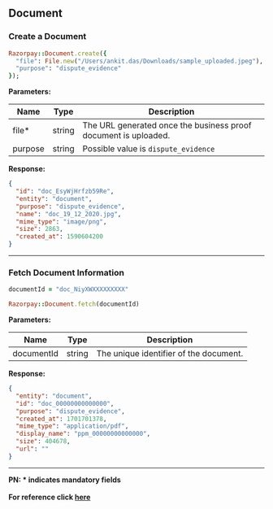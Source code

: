 ## Document

### Create a Document

```rb
Razorpay::Document.create({
  "file": File.new("/Users/ankit.das/Downloads/sample_uploaded.jpeg"),
  "purpose": "dispute_evidence"
});
```

**Parameters:**

| Name    | Type      | Description                                                     |
|---------|-----------|-----------------------------------------------------------------|
| file*   | string    | The URL generated once the business proof document is uploaded. |
| purpose | string    | Possible value is `dispute_evidence`                            |

**Response:**
```json
{
  "id": "doc_EsyWjHrfzb59Re",
  "entity": "document",
  "purpose": "dispute_evidence",
  "name": "doc_19_12_2020.jpg",
  "mime_type": "image/png",
  "size": 2863,
  "created_at": 1590604200
}
```
-------------------------------------------------------------------------------------------------------

### Fetch Document Information

```rb
documentId = "doc_NiyXWXXXXXXXXX"

Razorpay::Document.fetch(documentId)
```

**Parameters:**

| Name        | Type      | Description                                      |
|-------------|-----------|--------------------------------------------------|
| documentId  | string    | The unique identifier of the document.           |

**Response:**
```json
{
  "entity": "document",
  "id": "doc_00000000000000",
  "purpose": "dispute_evidence",
  "created_at": 1701701378,
  "mime_type": "application/pdf",
  "display_name": "ppm_00000000000000",
  "size": 404678,
  "url": ""
}
```
-------------------------------------------------------------------------------------------------------

**PN: * indicates mandatory fields**
<br>
<br>
**For reference click [here](https://razorpay.com/docs/api/documents)**